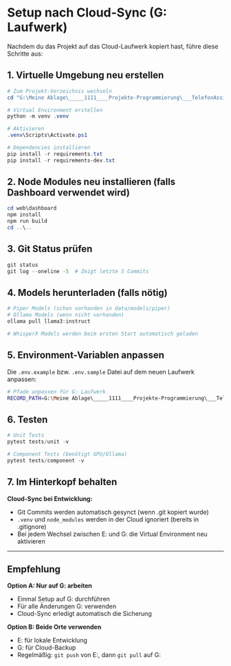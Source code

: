 # Setup nach Cloud-Sync (G: Laufwerk)

Nachdem du das Projekt auf das Cloud-Laufwerk kopiert hast, führe diese Schritte aus:

## 1. Virtuelle Umgebung neu erstellen

```powershell
# Zum Projekt-Verzeichnis wechseln
cd "G:\Meine Ablage\_____1111____Projekte-Programmierung\___TelefonAssistent_3.0"

# Virtual Environment erstellen
python -m venv .venv

# Aktivieren
.venv\Scripts\Activate.ps1

# Dependencies installieren
pip install -r requirements.txt
pip install -r requirements-dev.txt
```

## 2. Node Modules neu installieren (falls Dashboard verwendet wird)

```powershell
cd web\dashboard
npm install
npm run build
cd ..\..
```

## 3. Git Status prüfen

```powershell
git status
git log --oneline -5  # Zeigt letzte 5 Commits
```

## 4. Models herunterladen (falls nötig)

```powershell
# Piper Models (schon vorhanden in data/models/piper)
# Ollama Models (wenn nicht vorhanden)
ollama pull llama3:instruct

# WhisperX Models werden beim ersten Start automatisch geladen
```

## 5. Environment-Variablen anpassen

Die `.env.example` bzw. `.env.sample` Datei auf dem neuen Laufwerk anpassen:

```bash
# Pfade anpassen für G: Laufwerk
RECORD_PATH=G:\Meine Ablage\_____1111____Projekte-Programmierung\___TelefonAssistent_3.0\data\audio
```

## 6. Testen

```powershell
# Unit Tests
pytest tests/unit -v

# Component Tests (benötigt GPU/Ollama)
pytest tests/component -v
```

## 7. Im Hinterkopf behalten

**Cloud-Sync bei Entwicklung:**
- Git Commits werden automatisch gesynct (wenn .git kopiert wurde)
- `.venv` und `node_modules` werden in der Cloud ignoriert (bereits in .gitignore)
- Bei jedem Wechsel zwischen E: und G: die Virtual Environment neu aktivieren

---

## Empfehlung

**Option A: Nur auf G: arbeiten**
- Einmal Setup auf G: durchführen
- Für alle Änderungen G: verwenden
- Cloud-Sync erledigt automatisch die Sicherung

**Option B: Beide Orte verwenden**
- E: für lokale Entwicklung
- G: für Cloud-Backup
- Regelmäßig: `git push` von E:, dann `git pull` auf G:

